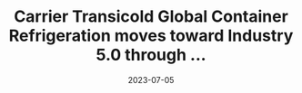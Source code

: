 ---
category:
- .nan
date: 2023-07-05
keyword_suggestion: wordpress management services
post_inspiration: https://www.ajot.com/news/carrier-transicold-global-container-refrigeration-moves-toward-industry-5.0-through-innovative-collaboration-with-robots
silot_terms: digital transformation
title: Carrier Transicold Global Container Refrigeration moves toward Industry 5.0
  through ...
---